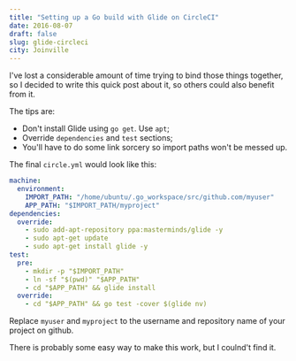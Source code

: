 ```yaml
---
title: "Setting up a Go build with Glide on CircleCI"
date: 2016-08-07
draft: false
slug: glide-circleci
city: Joinville
---
```


I've lost a considerable amount of time trying to bind those things together, so I decided to write this quick post about it, so others could also benefit from it.

The tips are:

- Don't install Glide using `go get`. Use `apt`;
- Override `dependencies` and `test` sections;
- You'll have to do some link sorcery so import paths won't be messed up.

The final `circle.yml` would look like this:

```yaml
machine:
  environment:
    IMPORT_PATH: "/home/ubuntu/.go_workspace/src/github.com/myuser"
    APP_PATH: "$IMPORT_PATH/myproject"
dependencies:
  override:
    - sudo add-apt-repository ppa:masterminds/glide -y
    - sudo apt-get update
    - sudo apt-get install glide -y
test:
  pre:
    - mkdir -p "$IMPORT_PATH"
    - ln -sf "$(pwd)" "$APP_PATH"
    - cd "$APP_PATH" && glide install
  override:
    - cd "$APP_PATH" && go test -cover $(glide nv)
```

Replace `myuser` and `myproject` to the username and repository name of your project on github.

There is probably some easy way to make this work, but I coulnd't find it.